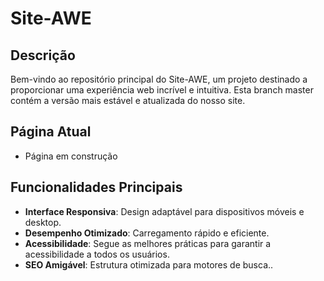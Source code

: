 # Site-AWE

## Descrição

Bem-vindo ao repositório principal do Site-AWE, um projeto destinado a proporcionar uma experiência web incrível e intuitiva. Esta branch master contém a versão mais estável e atualizada do nosso site.

## Página Atual
- Página em construção

## Funcionalidades Principais

- **Interface Responsiva**: Design adaptável para dispositivos móveis e desktop.
- **Desempenho Otimizado**: Carregamento rápido e eficiente.
- **Acessibilidade**: Segue as melhores práticas para garantir a acessibilidade a todos os usuários.
- **SEO Amigável**: Estrutura otimizada para motores de busca..